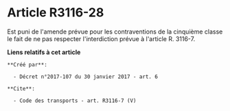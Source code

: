 # Article R3116-28

Est puni de l'amende prévue pour les contraventions de la cinquième classe le fait de ne pas respecter l'interdiction prévue
à l'article R. 3116-7.

**Liens relatifs à cet article**

	**Créé par**:

	  - Décret n°2017-107 du 30 janvier 2017 - art. 6

	**Cite**:

	  - Code des transports - art. R3116-7 (V)
